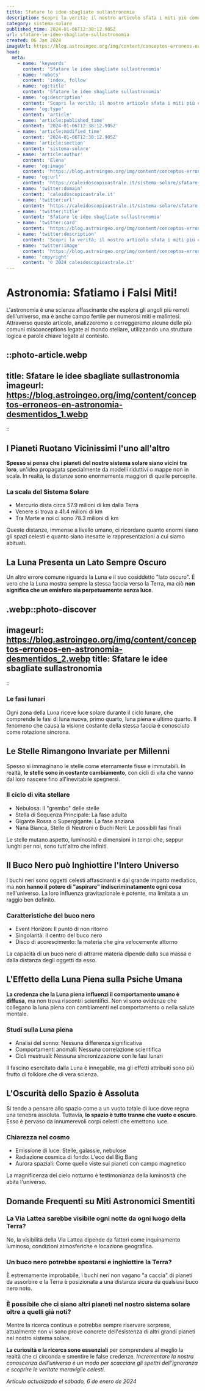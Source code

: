 ```yaml
---
title: Sfatare le idee sbagliate sullastronomia
description: Scopri la verità; il nostro articolo sfata i miti più comuni sullastronomia. Leggi ora per distinguere fatti da finzione!
category: sistema-solare
published_time: 2024-01-06T12:38:12.905Z
url: sfatare-le-idee-sbagliate-sullastronomia
created: 06 Jan 2024
imageUrl: https://blog.astroingeo.org/img/content/conceptos-erroneos-en-astronomia-desmentidos_1.webp
head:
  meta:
    - name: 'keywords'
      content: 'Sfatare le idee sbagliate sullastronomia'
    - name: 'robots'
      content: 'index, follow'
    - name: 'og:title'
      content: 'Sfatare le idee sbagliate sullastronomia'
    - name: 'og:description'
      content: 'Scopri la verità; il nostro articolo sfata i miti più comuni sullastronomia. Leggi ora per distinguere fatti da finzione!'
    - name: 'og:type'
      content: 'article'
    - name: 'article:published_time'
      content: '2024-01-06T12:38:12.905Z'
    - name: 'article:modified_time'
      content: '2024-01-06T12:38:12.905Z'
    - name: 'article:section'
      content: 'sistema-solare'
    - name: 'article:author'
      content: 'Elena'
    - name: 'og:image'
      content: 'https://blog.astroingeo.org/img/content/conceptos-erroneos-en-astronomia-desmentidos_1.webp'
    - name: 'og:url'
      content: 'https://caleidoscopioastrale.it/sistema-solare/sfatare-le-idee-sbagliate-sullastronomia'
    - name: 'twitter:domain'
      content: 'caleidoscopioastrale.it'
    - name: 'twitter:url'
      content: 'https://caleidoscopioastrale.it/sistema-solare/sfatare-le-idee-sbagliate-sullastronomia'
    - name: 'twitter:title'
      content: 'Sfatare le idee sbagliate sullastronomia'
    - name: 'twitter:card'
      content: 'https://blog.astroingeo.org/img/content/conceptos-erroneos-en-astronomia-desmentidos_1.webp'
    - name: 'twitter:description'
      content: 'Scopri la verità; il nostro articolo sfata i miti più comuni sullastronomia. Leggi ora per distinguere fatti da finzione!'
    - name: 'twitter:image'
      content: 'https://blog.astroingeo.org/img/content/conceptos-erroneos-en-astronomia-desmentidos_1.webp'
    - name: 'copyright'
      content: '© 2024 caleidoscopioastrale.it'
---
```

# Astronomia: Sfatiamo i Falsi Miti!

L'astronomia è una scienza affascinante che esplora gli angoli più remoti dell'universo, ma è anche campo fertile per numerosi miti e malintesi. Attraverso questo articolo, analizzeremo e correggeremo alcune delle più comuni misconceptions legate al mondo stellare, utilizzando una struttura logica e parole chiave legate al contesto.

::photo-article.webp
---
title: Sfatare le idee sbagliate sullastronomia
imageurl: https://blog.astroingeo.org/img/content/conceptos-erroneos-en-astronomia-desmentidos_1.webp
---
::

## I Pianeti Ruotano Vicinissimi l'uno all'altro
**Spesso si pensa che i pianeti del nostro sistema solare siano vicini tra loro**, un'idea propagata specialmente da modelli riduttivi o mappe non in scala. In realtà, le distanze sono enormemente maggiori di quelle percepite.

### La scala del Sistema Solare
- Mercurio dista circa 57.9 milioni di km dalla Terra
- Venere si trova a 41.4 milioni di km
- Tra Marte e noi ci sono 78.3 milioni di km

Queste distanze, immense a livello umano, ci ricordano quanto enormi siano gli spazi celesti e quanto siano inesatte le rappresentazioni a cui siamo abituati.

## La Luna Presenta un Lato Sempre Oscuro
Un altro errore comune riguarda la Luna e il suo cosiddetto "lato oscuro". È vero che la Luna mostra sempre la stessa faccia verso la Terra, ma ciò **non significa che un emisfero sia perpetuamente senza luce**.

.webp::photo-discover
---
imageurl: https://blog.astroingeo.org/img/content/conceptos-erroneos-en-astronomia-desmentidos_2.webp
title: Sfatare le idee sbagliate sullastronomia
---
::

### Le fasi lunari
Ogni zona della Luna riceve luce solare durante il ciclo lunare, che comprende le fasi di luna nuova, primo quarto, luna piena e ultimo quarto. Il fenomeno che causa la visione costante della stessa faccia è conosciuto come rotazione sincrona.

## Le Stelle Rimangono Invariate per Millenni
Spesso si immaginano le stelle come eternamente fisse e immutabili. In realtà, **le stelle sono in costante cambiamento**, con cicli di vita che vanno dal loro nascere fino all'inevitabile spegnersi.

### Il ciclo di vita stellare
- Nebulosa: Il "grembo" delle stelle
- Stella di Sequenza Principale: La fase adulta
- Gigante Rossa o Supergigante: La fase anziana
- Nana Bianca, Stelle di Neutroni o Buchi Neri: Le possibili fasi finali

Le stelle mutano aspetto, luminosità e dimensioni in tempi che, seppur lunghi per noi, sono tutt'altro che infiniti.

## Il Buco Nero può Inghiottire l'Intero Universo
I buchi neri sono oggetti celesti affascinanti e dal grande impatto mediatico, ma **non hanno il potere di "aspirare" indiscriminatamente ogni cosa** nell'universo. La loro influenza gravitazionale è potente, ma limitata a un raggio ben definito.

### Caratteristiche del buco nero
- Event Horizon: Il punto di non ritorno
- Singolarità: Il centro del buco nero
- Disco di accrescimento: la materia che gira velocemente attorno

La capacità di un buco nero di attrarre materia dipende dalla sua massa e dalla distanza degli oggetti da esso.

## L'Effetto della Luna Piena sulla Psiche Umana
**La credenza che la Luna piena influenzi il comportamento umano è diffusa**, ma non trova riscontri scientifici. Non vi sono evidenze che collegano la luna piena con cambiamenti nel comportamento o nella salute mentale.

### Studi sulla Luna piena
- Analisi del sonno: Nessuna differenza significativa
- Comportamenti anomali: Nessuna correlazione scientifica
- Cicli mestruali: Nessuna sincronizzazione con le fasi lunari

Il fascino esercitato dalla Luna è innegabile, ma gli effetti attribuiti sono più frutto di folklore che di vera scienza.

## L'Oscurità dello Spazio è Assoluta
Si tende a pensare allo spazio come a un vuoto totale di luce dove regna una tenebra assoluta. Tuttavia, **lo spazio è tutto tranne che vuoto e oscuro**. Esso è pervaso da innumerevoli corpi celesti che emettono luce.

### Chiarezza nel cosmo
- Emissione di luce: Stelle, galassie, nebulose
- Radiazione cosmica di fondo: L'eco del Big Bang
- Aurora spaziali: Come quelle viste sui pianeti con campo magnetico

La magnificenza del cielo notturno è testimonianza della luminosità che abita l'universo.

## Domande Frequenti su Miti Astronomici Smentiti

### La Via Lattea sarebbe visibile ogni notte da ogni luogo della Terra?
No, la visibilità della Via Lattea dipende da fattori come inquinamento luminoso, condizioni atmosferiche e locazione geografica.

### Un buco nero potrebbe spostarsi e inghiottire la Terra?
È estremamente improbabile, i buchi neri non vagano "a caccia" di pianeti da assorbire e la Terra è posizionata a una distanza sicura da qualsiasi buco nero noto.

### È possibile che ci siano altri pianeti nel nostro sistema solare oltre a quelli già noti?
Mentre la ricerca continua e potrebbe sempre riservare sorprese, attualmente non vi sono prove concrete dell'esistenza di altri grandi pianeti nel nostro sistema solare.

**La curiosità e la ricerca sono essenziali** per comprendere al meglio la realtà che ci circonda e smentire le false credenze. *Incrementare la nostra conoscenza dell'universo è un modo per scacciare gli spettri dell'ignoranza e scoprire le veritate meraviglie celesti*.

_Artículo actualizado el sábado, 6 de enero de 2024_